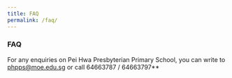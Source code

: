 ```yaml
---
title: FAQ
permalink: /faq/
---
```

### **FAQ**

For any enquiries on Pei Hwa Presbyterian Primary School, you can write to [phpps@moe.edu.sg](mailto:phpps@moe.edu.sg) or call 64663787 / 64663797**